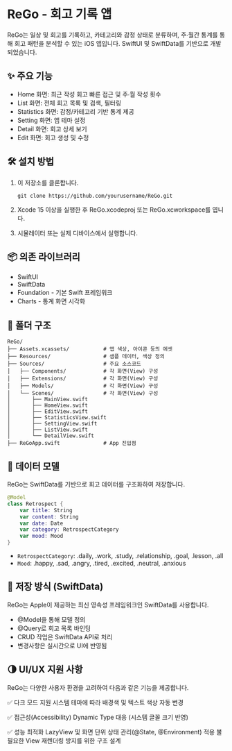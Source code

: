 # ReGo - 회고 기록 앱

ReGo는 일상 및 회고를 기록하고, 카테고리와 감정 상태로 분류하며, 주∙월간 통계를 통해 회고 패턴을 분석할 수 있는 iOS 앱입니다. SwiftUI 및 SwiftData를 기반으로 개발되었습니다.

## ✨ 주요 기능

- Home 화면: 최근 작성 회고 빠른 접근 및 주∙월 작성 횟수
- List 화면: 전체 회고 목록 및 검색, 필터링
- Statistics 화면: 감정/카테고리 기반 통계 제공
- Setting 화면: 앱 테마 설정
- Detail 화면: 회고 상세 보기
- Edit 화면: 회고 생성 및 수정

## 🛠 설치 방법

1. 이 저장소를 클론합니다.

   ```
   git clone https://github.com/yourusername/ReGo.git
   ```
2. Xcode 15 이상을 실행한 후 ReGo.xcodeproj 또는 ReGo.xcworkspace를 엽니다.
3. 시뮬레이터 또는 실제 디바이스에서 실행합니다.

## 📦 의존 라이브러리
- SwiftUI
- SwiftData
- Foundation - 기본 Swift 프레임워크
- Charts - 통계 화면 시각화

## 📁 폴더 구조
```
ReGo/
├── Assets.xcassets/           # 앱 색상, 아이콘 등의 에셋
├── Resources/                 # 샘플 데이터, 색상 정의
├── Sources/                   # 주요 소스코드
│   ├── Components/            # 각 화면(View) 구성
│   ├── Extensions/            # 각 화면(View) 구성
│   ├── Models/                # 각 화면(View) 구성
│   └── Scenes/                # 각 화면(View) 구성
│       ├── MainView.swift
│       ├── HomeView.swift
│       ├── EditView.swift
│       ├── StatisticsView.swift
│       ├── SettingView.swift
│       ├── ListView.swift
│       └── DetailView.swift
├── ReGoApp.swift              # App 진입점
```

## 🧱 데이터 모델

ReGo는 SwiftData를 기반으로 회고 데이터를 구조화하여 저장합니다.

```swift
@Model
class Retrospect {
    var title: String
    var content: String
    var date: Date
    var category: RetrospectCategory
    var mood: Mood
}
```
- `RetrospectCategory`: .daily, .work, .study, .relationship, .goal, .lesson, .all
- `Mood`: .happy, .sad, .angry, .tired, .excited, .neutral, .anxious

## 💾 저장 방식 (SwiftData)
ReGo는 Apple이 제공하는 최신 영속성 프레임워크인 SwiftData를 사용합니다.
- @Model을 통해 모델 정의
- @Query로 회고 목록 바인딩
- CRUD 작업은 SwiftData API로 처리
- 변경사항은 실시간으로 UI에 반영됨

## 🌗 UI/UX 지원 사항
ReGo는 다양한 사용자 환경을 고려하여 다음과 같은 기능을 제공합니다.

✅ 다크 모드 지원
시스템 테마에 따라 배경색 및 텍스트 색상 자동 변경

✅ 접근성(Accessibility)
Dynamic Type 대응 (시스템 글꼴 크기 반영)

✅ 성능 최적화
LazyView 및 화면 단위 상태 관리(@State, @Environment) 적용
불필요한 View 재렌더링 방지를 위한 구조 설계
